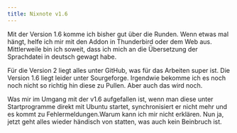 ```yaml
---
title: Nixnote v1.6
---
```


Mit der Version 1.6 komme ich bisher gut über die Runden. Wenn etwas mal hängt, helfe ich mir mit den Addon in Thunderbird oder dem Web aus.
Mittlerweile bin ich soweit, dass ich mich an die Übersetzung der Sprachdatei in deutsch gewagt habe. 

Für die Version 2 liegt alles unter GitHub, was für das Arbeiten super ist. Die Version 1.6 liegt leider unter Sourgeforge. Irgendwie bekomme ich es noch noch nicht so richtig hin diese zu Pullen. Aber auch das wird noch.

Was mir im Umgang mit der v1.6 aufgefallen ist, wenn man diese unter Startprogramme direkt mit Ubuntu startet, synchronisiert er nicht mehr und es kommt zu Fehlermeldungen.Warum kann ich mir nicht erklären. Nun ja, jetzt geht alles wieder händisch von statten, was auch kein Beinbruch ist.